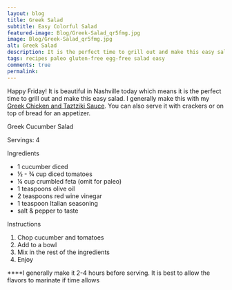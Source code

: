 ```yaml
---
layout: blog
title: Greek Salad
subtitle: Easy Colorful Salad
featured-image: Blog/Greek-Salad_qr5fmg.jpg
image: Blog/Greek-Salad_qr5fmg.jpg
alt: Greek Salad
description: It is the perfect time to grill out and make this easy salad. I generally make this with my Greek Chicken and Tzatziki sauce.
tags: recipes paleo gluten-free egg-free salad easy
comments: true
permalink:
---
```

Happy Friday! It is beautiful in Nashville today which means it is the perfect time to grill out and make this easy salad. I generally make this with my [Greek Chicken and Taztziki Sauce](/2020/04/03/Greek-Tzatziki.html). You can also serve it with crackers or on top of bread for an appetizer.

Greek Cucumber Salad

Servings: 4

Ingredients

* 1 cucumber diced
* ½ - ¾ cup diced tomatoes
* ¼ cup crumbled feta (omit for paleo)
* 1 teaspoons olive oil
* 2 teaspoons red wine vinegar
* 1 teaspoon Italian seasoning
* salt & pepper to taste

Instructions
1. Chop cucumber and tomatoes
2. Add to a bowl
3. Mix in the rest of the ingredients
4. Enjoy

****I generally make it 2-4 hours before serving. It is best to allow the flavors to marinate if time allows

